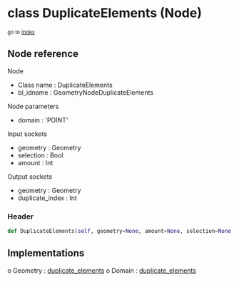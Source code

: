 # class DuplicateElements (Node)

<sub>go to [index](/docs/index.md)</sub>

## Node reference

Node
 - Class name : DuplicateElements
 - bl_idname : GeometryNodeDuplicateElements

Node parameters
 - domain : 'POINT'

Input sockets
 - geometry : Geometry
 - selection : Bool
 - amount : Int

Output sockets
 - geometry : Geometry
 - duplicate_index : Int

### Header

``` python
def DuplicateElements(self, geometry=None, amount=None, selection=None, domain='POINT', node_label=None, node_color=None):
```

## Implementations

o Geometry : [duplicate_elements](/docs/GeoNodes_classes/duplicate_elements.md) 
o Domain : [duplicate_elements](/docs/GeoNodes_classes/duplicate_elements.md) 


